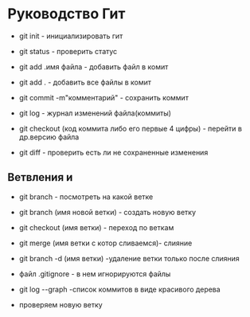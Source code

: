 # Руководство Гит

* git init - инициализировать гит

* git status - проверить статус

* git add .имя файла - добавить файл в комит

* git add . - добавить все файлы в комит

* git commit -m"комментарий" - сохранить коммит

* git log - журнал изменений файла(коммиты)

* git checkout (код коммита либо его первые 4 цифры) - перейти в др.версию файла

* git diff - проверить есть ли не сохраненные изменения

## Ветвления и 

* git branch - посмотреть на какой ветке

* git branch (имя новой ветки) - создать новую ветку

* git checkout (имя ветки) - переход по веткам

* git merge (имя ветки с котор сливаемся)- слияние 

* git branch -d (имя ветки) -удаление ветки только после слияния

* файл  .gitignore - в нем игнорируются файлы

* git log --graph -список коммитов в виде красивого дерева

* проверяем новую ветку
